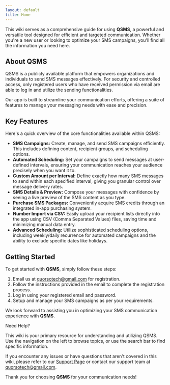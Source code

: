 ```yaml
---
layout: default
title: Home
---
```


This wiki serves as a comprehensive guide for using **QSMS**, a powerful and versatile tool designed for efficient and targeted communication. Whether you're a new user or looking to optimize your SMS campaigns, you'll find all the information you need here.

## About QSMS

QSMS is a publicly available platform that empowers organizations and individuals to send SMS messages effectively. For security and controlled access, only registered users who have received permission via email are able to log in and utilize the sending functionalities.

Our app is built to streamline your communication efforts, offering a suite of features to manage your messaging needs with ease and precision.

## Key Features

Here's a quick overview of the core functionalities available within QSMS:

- **SMS Campaigns:** Create, manage, and send SMS campaigns efficiently. This includes defining content, recipient groups, and scheduling options.
- **Automated Scheduling:** Set your campaigns to send messages at user-defined intervals, ensuring your communication reaches your audience precisely when you want it to.
- **Custom Amount per Interval:** Define exactly how many SMS messages to send within each specified interval, giving you granular control over message delivery rates.
- **SMS Details & Preview:** Compose your messages with confidence by seeing a live preview of the SMS content as you type.
- **Purchase SMS Packages:** Conveniently acquire SMS credits through an integrated in-app purchasing system.
- **Number Import via CSV:** Easily upload your recipient lists directly into the app using CSV (Comma Separated Values) files, saving time and minimizing manual data entry.
- **Advanced Scheduling:** Utilize sophisticated scheduling options, including weekly/daily recurrence for automated campaigns and the ability to exclude specific dates like holidays.

## Getting Started

To get started with **QSMS**, simply follow these steps:

1. Email us at [quorsotech@gmail.com](mailto:quorsotech@gmail.com) for registration.
2. Follow the instructions provided in the email to complete the registration process.
3. Log in using your registered email and password.
4. Setup and manage your SMS campaigns as per your requirements.

We look forward to assisting you in optimizing your SMS communication experience with **QSMS**.

Need Help?

This wiki is your primary resource for understanding and utilizing QSMS. Use the navigation on the left to browse topics, or use the search bar to find specific information.

If you encounter any issues or have questions that aren't covered in this wiki, please refer to our [Support Page](support.html) or contact our support team at [quorsotech@gmail.com](mailto:quorsotech@gmail.com).

Thank you for choosing **QSMS** for your communication needs!